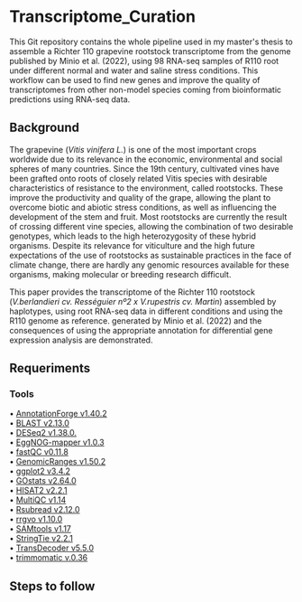 # Transcriptome_Curation

 This Git repository contains the whole pipeline used in my master's thesis to assemble a Richter 110 grapevine rootstock transcriptome from the genome published by Minio et al. (2022), using 98 RNA-seq samples of R110 root under different  normal and water and saline stress conditions. This workflow can be used to find new genes and 
improve the quality of transcriptomes from other non-model species coming from bioinformatic predictions using RNA-seq data.

## Background

The grapevine (*Vitis vinifera L.*) is one of the most important crops worldwide due to its relevance in the economic, environmental and social spheres of many countries. Since the 19th century, cultivated vines have been grafted onto roots of closely related Vitis species with desirable characteristics of resistance to the environment, called rootstocks. These improve the productivity and quality of the grape, allowing the plant to overcome biotic and abiotic stress conditions, as well as influencing the development of the stem and fruit. Most rootstocks are currently the result of crossing different vine species, allowing the combination of two desirable genotypes, which leads to the high heterozygosity of these hybrid organisms. Despite its relevance for viticulture and the high future expectations of the use of rootstocks as sustainable practices in the face of climate change, there are hardly any genomic resources available for these organisms, making molecular or breeding research difficult. <br>

This paper provides the transcriptome of the Richter 110 rootstock (*V.berlandieri cv. Rességuier nº2 x V.rupestris cv. Martin*) assembled by haplotypes, using root RNA-seq data in different conditions and using the R110 genome as reference. generated by Minio et al. (2022) and the consequences of using the appropriate annotation for differential gene expression analysis are demonstrated. <br>



## Requeriments
### Tools
&bull; [AnnotationForge v1.40.2](https://bioconductor.org/packages/release/bioc/html/AnnotationForge.html) <br>
&bull; [BLAST v2.13.0](https://blast.ncbi.nlm.nih.gov/Blast.cgi) <br>
&bull; [DESeq2 v1.38.0.](https://bioconductor.org/packages/release/bioc/html/DESeq2.html) <br>
&bull; [EggNOG-mapper v1.0.3](http://eggnog-mapper.embl.de/) <br>
&bull; [fastQC v0.11.8](https://www.bioinformatics.babraham.ac.uk/projects/fastqc/) <br>
&bull; [GenomicRanges v1.50.2](https://bioconductor.org/packages/release/bioc/html/GenomicRanges.html) <br>
&bull; [ggplot2 v3.4.2](https://ggplot2.tidyverse.org/) <br>
&bull; [GOstats v2.64.0](https://bioconductor.org/packages/release/bioc/html/GOstats.html) <br>
&bull; [HISAT2 v2.2.1](http://daehwankimlab.github.io/hisat2/) <br>
&bull; [MultiQC v1.14](https://multiqc.info/) <br>
&bull; [Rsubread v2.12.0](https://bioconductor.org/packages/release/bioc/html/Rsubread.html) <br>
&bull; [rrgvo v1.10.0](https://bioconductor.org/packages/release/bioc/html/rrvgo.html) <br>
&bull; [SAMtools v1.17](http://www.htslib.org/) <br>
&bull; [StringTie v2.2.1](https://ccb.jhu.edu/software/stringtie/) <br>
&bull; [TransDecoder v5.5.0](https://github.com/TransDecoder/TransDecoder/wiki) <br>
&bull; [trimmomatic v.0.36](http://www.usadellab.org/cms/?page=trimmomatic) <br>



## Steps to follow








